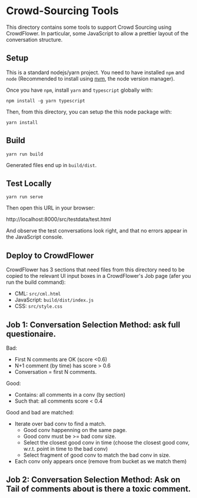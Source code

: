 # Crowd-Sourcing Tools

This directory contains some tools to support Crowd Sourcing using CrowdFlower. In particular, some JavaScript to allow a prettier layout of the conversation structure.

## Setup

This is a standard nodejs/yarn project. You need to have installed
`npm` and `node` (Recommended to install using [nvm](https://github.com/creationix/nvm), the node version manager).

Once you have `npm`, install `yarn` and `typescript` globally with:

```shell
npm install -g yarn typescript
```

Then, from this directory, you can setup the this node package with:

```shell
yarn install
```

## Build

```shell
yarn run build
```

Generated files end up in `build/dist`.

## Test Locally

```shell
yarn run serve
```

Then open this URL in your browser:

http://localhost:8000/src/testdata/test.html

And observe the test conversations look right, and that no errors appear in the
JavaScript console.

## Deploy to CrowdFlower

CrowdFlower has 3 sections that need files from this directory need to be copied to the relevant UI input boxes in a CrowdFlower's Job page (afer you run the build command):

* CML: `src/cml.html`
* JavaScript: `build/dist/index.js`
* CSS: `src/style.css`

## Job 1: Conversation Selection Method: ask full questionaire.

Bad:
 - First N comments are OK (score <0.6)
 - N+1 comment (by time) has score > 0.6
 - Conversation = first N comments.

Good:
 - Contains: all comments in a conv (by section)
 - Such that: all comments score < 0.4

Good and bad are matched:
 - Iterate over bad conv to find a match.
   - Good conv happenning on the same page.
   - Good conv must be >= bad conv size.
   - Select the closest good conv in time (choose the closest good conv, w.r.t. point in time to the bad conv)
   - Select fragment of good conv to match the bad conv in size.
 - Each conv only appears once (remove from bucket as we match them)

## Job 2: Conversation Selection Method: Ask on Tail of comments about is there a toxic comment.

